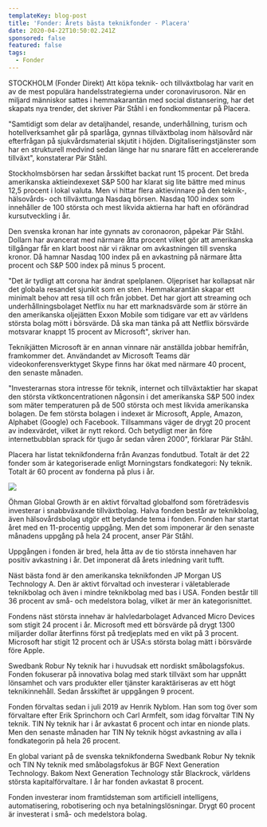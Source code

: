 ```yaml
---
templateKey: blog-post
title: 'Fonder: Årets bästa teknikfonder - Placera'
date: 2020-04-22T10:50:02.241Z
sponsored: false
featured: false
tags:
  - Fonder
---
```

STOCKHOLM (Fonder Direkt) Att köpa teknik- och tillväxtbolag har varit en av de mest populära handelsstrategierna under coronavirusoron. När en miljard människor sattes i hemmakarantän med social distansering, har det skapats nya trender, det skriver Pär Ståhl i en fondkommentar på Placera.

"Samtidigt som delar av detaljhandel, resande, underhållning, turism och hotellverksamhet går på sparlåga, gynnas tillväxtbolag inom hälsovård när efterfrågan på sjukvårdsmaterial skjutit i höjden. Digitaliseringstjänster som har en strukturell medvind sedan länge har nu snarare fått en accelererande tillväxt", konstaterar Pär Ståhl.

Stockholmsbörsen har sedan årsskiftet backat runt 15 procent. Det breda amerikanska aktieindexexet S&P 500 har klarat sig lite bättre med minus 12,5 procent i lokal valuta. Men vi hittar flera aktievinnare på den teknik-, hälsovårds- och tillväxttunga Nasdaq börsen. Nasdaq 100 index som innehåller de 100 största och mest likvida aktierna har haft en oförändrad kursutveckling i år.

Den svenska kronan har inte gynnats av coronaoron, påpekar Pär Ståhl. Dollarn har avancerat med närmare åtta procent vilket gör att amerikanska tillgångar får en klart boost när vi räknar om avkastningen till svenska kronor. Då hamnar Nasdaq 100 index på en avkastning på närmare åtta procent och S&P 500 index på minus 5 procent.

"Det är tydligt att corona har ändrat spelplanen. Oljepriset har kollapsat när det globala resandet sjunkit som en sten. Hemmakarantän skapar ett minimalt behov att resa till och från jobbet. Det har gjort att streaming och underhållningsbolaget Netflix nu har ett marknadsvärde som är större än den amerikanska oljejätten Exxon Mobile som tidigare var ett av världens största bolag mött i börsvärde. Då ska man tänka på att Netflix börsvärde motsvarar knappt 15 procent av Microsoft", skriver han.

Teknikjätten Microsoft är en annan vinnare när anställda jobbar hemifrån, framkommer det. Användandet av Microsoft Teams där videokonferensverktyget Skype finns har ökat med närmare 40 procent, den senaste månaden.

"Investerarnas stora intresse för teknik, internet och tillväxtaktier har skapat den största viktkoncentrationen någonsin i det amerikanska S&P 500 index som mäter temperaturen på de 500 största och mest likvida amerikanska bolagen. De fem största bolagen i indexet är Microsoft, Apple, Amazon, Alphabet (Google) och Facebook. Tillsammans väger de drygt 20 procent av indexvärdet, vilket är nytt rekord. Och betydligt mer än före internetbubblan sprack för tjugo år sedan våren 2000", förklarar Pär Ståhl.

Placera har listat teknikfonderna från Avanzas fondutbud. Totalt är det 22 fonder som är kategoriserade enligt Morningstars fondkategori: Ny teknik. Totalt är 60 procent av fonderna på plus i år.

![](/img/teknik.png)

Öhman Global Growth är en aktivt förvaltad globalfond som företrädesvis investerar i snabbväxande tillväxtbolag. Halva fonden består av teknikbolag, även hälsovårdsbolag utgör ett betydande tema i fonden. Fonden har startat året med en 11-procentig uppgång. Men det som imponerar är den senaste månadens uppgång på hela 24 procent, anser Pär Ståhl.

Uppgången i fonden är bred, hela åtta av de tio största innehaven har positiv avkastning i år. Det imponerat då årets inledning varit tufft.

Näst bästa fond är den amerikanska teknikfonden JP Morgan US Technology A. Den är aktivt förvaltad och investerar i väletablerade teknikbolag och även i mindre teknikbolag med bas i USA. Fonden består till 36 procent av små- och medelstora bolag, vilket är mer än kategorisnittet.

Fondens näst största innehav är halvledarbolaget Advanced Micro Devices som stigit 24 procent i år. Microsoft med ett börsvärde på drygt 1300 miljarder dollar återfinns först på tredjeplats med en vikt på 3 procent. Microsoft har stigit 12 procent och är USA:s största bolag mätt i börsvärde före Apple.

Swedbank Robur Ny teknik har i huvudsak ett nordiskt småbolagsfokus. Fonden fokuserar på innovativa bolag med stark tillväxt som har uppnått lönsamhet och vars produkter eller tjänster karaktäriseras av ett högt teknikinnehåll. Sedan årsskiftet är uppgången 9 procent.

Fonden förvaltas sedan i juli 2019 av Henrik Nyblom. Han som tog över som förvaltare efter Erik Sprinchorn och Carl Armfelt, som idag förvaltar TIN Ny teknik. TIN Ny teknik har i år avkastat 6 procent och intar en nionde plats. Men den senaste månaden har TIN Ny teknik högst avkastning av alla i fondkategorin på hela 26 procent.

En global variant på de svenska teknikfonderna Swedbank Robur Ny teknik och TIN Ny teknik med småbolagsfokus är BGF Next Generation Technology. Bakom Next Generation Technology står Blackrock, världens största kapitalförvaltare. I år har fonden avkastat 8 procent.

Fonden investerar inom framtidsteman som artificiell intelligens, automatisering, robotisering och nya betalningslösningar. Drygt 60 procent är investerat i små- och medelstora bolag.